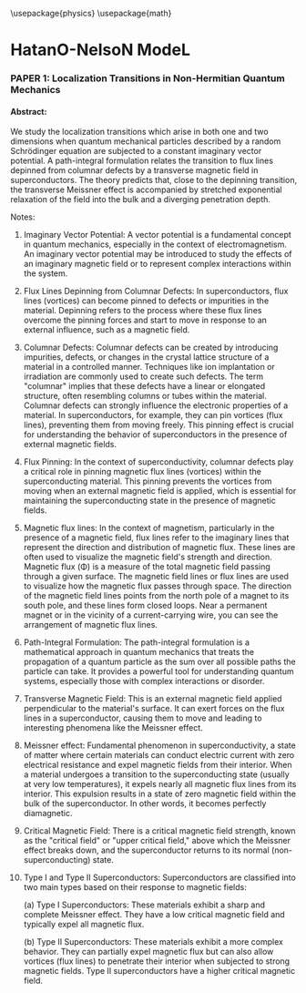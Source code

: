\usepackage{physics}
\usepackage{math}

# HatanO-NelsoN ModeL

### PAPER 1: Localization Transitions in Non-Hermitian Quantum Mechanics

#### Abstract:

We study the localization transitions which arise in both one and two dimensions when quantum
mechanical particles described by a random Schrödinger equation are subjected to a constant imaginary
vector potential. A path-integral formulation relates the transition to flux lines depinned from columnar
defects by a transverse magnetic field in superconductors. The theory predicts that, close to the
depinning transition, the transverse Meissner effect is accompanied by stretched exponential relaxation
of the field into the bulk and a diverging penetration depth.

Notes: 
1. Imaginary Vector Potential: A vector potential is a fundamental concept in quantum mechanics, especially in the context of electromagnetism. An imaginary vector potential may be introduced to study the effects of an imaginary magnetic field or to represent complex interactions within the system.
2. Flux Lines Depinning from Columnar Defects: In superconductors, flux lines (vortices) can become pinned to defects or impurities in the material. Depinning refers to the process where these flux lines overcome the pinning forces and start to move in response to an external influence, such as a magnetic field.
3. Columnar Defects: Columnar defects can be created by introducing impurities, defects, or changes in the crystal lattice structure of a material in a controlled manner. Techniques like ion implantation or irradiation are commonly used to create such defects. The term "columnar" implies that these defects have a linear or elongated structure, often resembling columns or tubes within the material. Columnar defects can strongly influence the electronic properties of a material. In superconductors, for example, they can pin vortices (flux lines), preventing them from moving freely. This pinning effect is crucial for understanding the behavior of superconductors in the presence of external magnetic fields.
4. Flux Pinning: In the context of superconductivity, columnar defects play a critical role in pinning magnetic flux lines (vortices) within the superconducting material. This pinning prevents the vortices from moving when an external magnetic field is applied, which is essential for maintaining the superconducting state in the presence of magnetic fields.
5. Magnetic flux lines: In the context of magnetism, particularly in the presence of a magnetic field, flux lines refer to the imaginary lines that represent the direction and distribution of magnetic flux. These lines are often used to visualize the magnetic field's strength and direction. Magnetic flux (Φ) is a measure of the total magnetic field passing through a given surface. The magnetic field lines or flux lines are used to visualize how the magnetic flux passes through space. The direction of the magnetic field lines points from the north pole of a magnet to its south pole, and these lines form closed loops. Near a permanent magnet or in the vicinity of a current-carrying wire, you can see the arrangement of magnetic flux lines.
6. Path-Integral Formulation: The path-integral formulation is a mathematical approach in quantum mechanics that treats the propagation of a quantum particle as the sum over all possible paths the particle can take. It provides a powerful tool for understanding quantum systems, especially those with complex interactions or disorder.
7. Transverse Magnetic Field: This is an external magnetic field applied perpendicular to the material's surface. It can exert forces on the flux lines in a superconductor, causing them to move and leading to interesting phenomena like the Meissner effect.
8. Meissner effect: Fundamental phenomenon in superconductivity, a state of matter where certain materials can conduct electric current with zero electrical resistance and expel magnetic fields from their interior. When a material undergoes a transition to the superconducting state (usually at very low temperatures), it expels nearly all magnetic flux lines from its interior. This expulsion results in a state of zero magnetic field within the bulk of the superconductor. In other words, it becomes perfectly diamagnetic.
9. Critical Magnetic Field: There is a critical magnetic field strength, known as the "critical field" or "upper critical field," above which the Meissner effect breaks down, and the superconductor returns to its normal (non-superconducting) state.
10. Type I and Type II Superconductors: Superconductors are classified into two main types based on their response to magnetic fields:

    (a) Type I Superconductors: These materials exhibit a sharp and complete Meissner effect. They have a low critical magnetic field and typically expel all magnetic flux.

    (b) Type II Superconductors: These materials exhibit a more complex behavior. They can partially expel magnetic flux but can also allow vortices (flux lines) to penetrate their interior when subjected to strong magnetic fields. Type II superconductors have a higher critical magnetic field.
